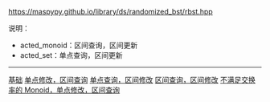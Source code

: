 https://maspypy.github.io/library/ds/randomized_bst/rbst.hpp

说明：

- acted_monoid：区间查询，区间更新
- acted_set：单点查询，区间更新

---

[基础](rbst.go)
[单点修改，区间查询](rbstMonoid.go)
[单点查询，区间修改](rbstMonoidDual.go)
[区间查询，区间修改](rbstMonoidLazy.go)
[不满足交换率的 Monoid，单点修改，区间查询](rbstMonoidNoncommutative.go)
